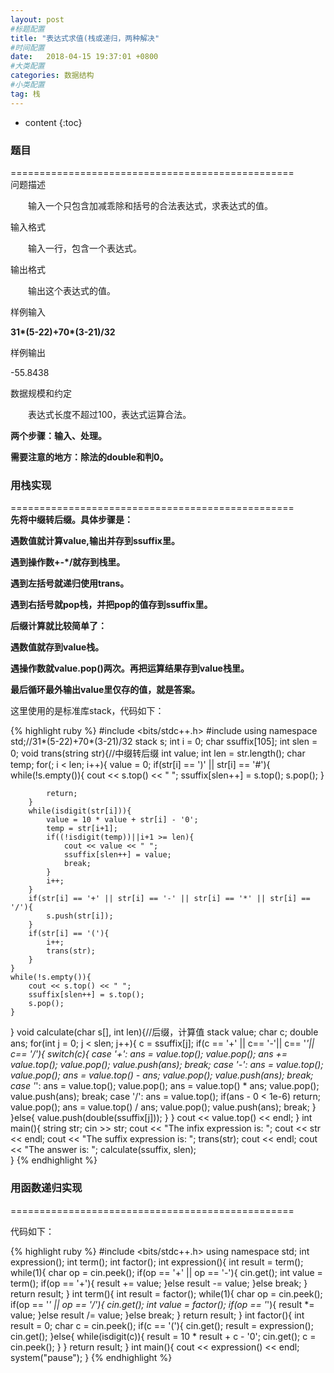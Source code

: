 ```yaml
---
layout: post
#标题配置
title: "表达式求值(栈或递归，两种解决"
#时间配置
date:   2018-04-15 19:37:01 +0800
#大类配置
categories: 数据结构
#小类配置
tag: 栈
---
```


* content
{:toc}
 

### 题目

=================================================  
问题描述 

　　输入一个只包含加减乖除和括号的合法表达式，求表达式的值。  

输入格式  

　　输入一行，包含一个表达式。  

输出格式  

　　输出这个表达式的值。  

样例输入  

**31\*(5-22)+70\*(3-21)/32**

样例输出  

-55.8438 

数据规模和约定  

　　表达式长度不超过100，表达式运算合法。    
  


**两个步骤：输入、处理。**  

**需要注意的地方：除法的double和判0。**

### 用栈实现

=================================================  
**先将中缀转后缀。具体步骤是：**  

**遇数值就计算value,输出并存到ssuffix里。**  

**遇到操作数+-\*/就存到栈里。**  

**遇到左括号就递归使用trans。**  

**遇到右括号就pop栈，并把pop的值存到ssuffix里。**  

  

**后缀计算就比较简单了：**  

**遇数值就存到value栈。**  

**遇操作数就value.pop()两次。再把运算结果存到value栈里。**  

**最后循环最外输出value里仅存的值，就是答案。**  


  



        
这里使用的是标准库stack，代码如下： 

 {% highlight ruby %}
#include <bits/stdc++.h>
#include <stack>
using namespace std;//31*(5-22)+70*(3-21)/32 
stack<char> s;
int i = 0; 
char ssuffix[105];
int slen = 0;
void trans(string str){//中缀转后缀
	int value;
	int len = str.length();
	char temp;
	for(; i < len; i++){
		value = 0;
		if(str[i] == ')' || str[i] == '#'){
			while(!s.empty()){
				cout << s.top() << " ";
				ssuffix[slen++] = s.top();
				s.pop();
			}

			return;
		}
		while(isdigit(str[i])){
			value = 10 * value + str[i] - '0';
			temp = str[i+1];
			if((!isdigit(temp))||i+1 >= len){
				cout << value << " ";
				ssuffix[slen++] = value;
				break;
			}
			i++;
		}
		if(str[i] == '+' || str[i] == '-' || str[i] == '*' || str[i] == '/'){
			s.push(str[i]);
		}
		if(str[i] == '('){
			i++;
			trans(str);
		}
	}
	while(!s.empty()){
		cout << s.top() << " ";
		ssuffix[slen++] = s.top();
		s.pop();
	}
}
void calculate(char s[], int len){//后缀，计算值
		stack <double> value; 
	char c;
	double ans;
	for(int j = 0; j < slen; j++){
		c = ssuffix[j];
		if(c == '+' ||  c== '-'||  c== '*'||  c== '/'){
			switch(c){
				case '+':
					ans = value.top();
					value.pop();
					ans += value.top();
					value.pop();
					value.push(ans);
					break;
				case '-':
					ans = value.top();
					value.pop();
					ans = value.top() - ans;
					value.pop();
					value.push(ans);
					break;
				case '*':
					ans = value.top();
					value.pop();
					ans = value.top() * ans;
					value.pop();
					value.push(ans);
					break;
				case '/':
					ans = value.top();
					if(ans - 0 < 1e-6) return;
					value.pop();
					ans = value.top() / ans;
					value.pop();
					value.push(ans);
					break;
			}
		}else{
			value.push(double(ssuffix[j]));
		}
	}
	cout << value.top() << endl;
}
int main(){
	string str;
	cin >> str;
	cout << "The infix expression is:            ";
	cout << str << endl;
	cout << "The suffix expression is:           ";
	trans(str);
	cout << endl;
	cout << "The answer is:                      ";
	calculate(ssuffix, slen);	
} 
{% endhighlight %}

### 用函数递归实现

=================================================  



代码如下：  

  {% highlight ruby %}
#include <bits/stdc++.h>
using namespace std;
int expression();
int term();
int factor();
int expression(){
	int result = term();
	while(1){
		char op = cin.peek();
		if(op == '+' || op == '-'){
			cin.get();
			int value = term();
			if(op == '+'){
				result += value;
			}else result -= value;
		}else break;
	}
	return result;
}
int term(){
	int result = factor();
	while(1){
		char op = cin.peek();
		if(op == '*' || op == '/'){
			cin.get();
			int value = factor();
			if(op == '*'){
				result *= value;
			}else result /= value;
		}else break;
	}
	return result;
}
int factor(){
	int result = 0;
	char c = cin.peek();
	if(c == '('){
		cin.get();
		result = expression();
		cin.get();
	}else{
		while(isdigit(c)){
			result = 10 * result + c - '0';
			cin.get();
			c = cin.peek();
		}
	}
	return result;
}
int main(){
	cout << expression() << endl;
	system("pause");
} 
{% endhighlight %}  
